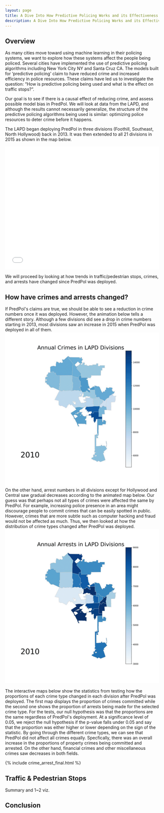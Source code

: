 ```yaml
---
layout: page
title: A Dive Into How Predictive Policing Works and its Effectiveness
description: A Dive Into How Predictive Policing Works and its Effectiveness
---
```

## Overview
As many cities move toward using machine learning in their policing systems, we want to explore how these systems affect the people being policed. Several cities have implemented the use of predictive policing algorithms including New York City NY and Santa Cruz CA. The models built for ‘predictive policing’ claim to have reduced crime and increased efficiency in police resources. These claims have led us to  investigate the question:  “How is predictive policing being used and what is the effect on traffic stops?”. 

Our goal is to see if there is a causal effect of reducing crime, and assess possible model bias in PredPol. We will look at data from the LAPD, and although the results cannot necessarily generalize, the structure of the predictive policing algorithms being used is similar: optimizing police resources to deter crime before it happens. 

The LAPD began deploying PredPol in three divisions (Foothill, Southeast, North Hollywood) back in 2013. It was then extended to all 21 divisions in 2015 as shown in the map below.

<style>.embed-container {position: relative; padding-bottom: 80%; height: 0; max-width: 100%;} .embed-container iframe, .embed-container object, .embed-container iframe{position: absolute; top: 0; left: 0; width: 100%; height: 100%;} small{position: absolute; z-index: 40; bottom: 0; margin-bottom: -15px;}</style><div class="embed-container"><iframe width="500" height="400" frameborder="0" scrolling="no" marginheight="0" marginwidth="0" title="DSC180B_Viz_Intro" src="//ucsdonline.maps.arcgis.com/apps/Embed/index.html?webmap=2d68197739f54884b4d81f9329bb0376&extent=-118.7307,33.7142,-118.0585,34.4002&zoom=true&previewImage=false&scale=true&legend=true&disable_scroll=false&theme=light"></iframe></div>

We will proceed by looking at how trends in traffic/pedestrian stops, crimes, and arrests have changed since PredPol was deployed.

## How have crimes and arrests changed?
If PredPol's claims are true, we should be able to see a reduction in crime numbers once it was deployed. However, the animation below tells a different story. Although a few divisions did see a drop in crime numbers starting in 2013, most divisions saw an increase in 2015 when PredPol was deployed in all of them.
![Annual Crimes in LA](/assets/ezgif.com-gif-maker.gif)
On the other hand, arrest numbers in all divisions except for Hollywood and Central saw gradual decreases according to the animated map below. Our guess was that perhaps not all types of crimes were affected the same by PredPol. For example, increasing police presence in an area might discourage people to commit crimes that can be easily spotted in public. However, crimes that are more subtle such as computer hacking and fraud would not be affected as much. Thus, we then looked at how the distribution of crime types changed after PredPol was deployed.
![Annual Arrests in LA](/assets/arrests_animated.gif)

The interactive maps below show the statistics from testing how the proportions of each crime type changed in each division after PredPol was deployed. The first map displays the proportion of crimes committed while the second one shows the proportion of arrests being made for the selected crime type. For the tests, our null hypothesis was that the proportions are the same regardless of PredPol's deployment. At a significance level of 0.05, we reject the null hypothesis if the p-value falls under 0.05 and say that the proportion was either higher or lower depending on the sign of the statistic. By going through the different crime types, we can see that PredPol did not affect all crimes equally. Specfically, there was an overall increase in the proportions of property crimes being committed and arrested. On the other hand, financial crimes and other miscellaneous crimes saw decreases in both fields.

{% include crime_arrest_final.html %}

## Traffic & Pedestrian Stops
Summary and 1~2 viz.


## Conclusion
